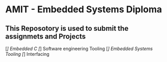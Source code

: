 # AMIT - Embedded Systems Diploma 
## This Reposotory is used to submit the assignmets and Projects 

[_] Embedded C
[_] Software engineering Tooling
[_] Embedded Systems Tooling
[_] Interfacing

